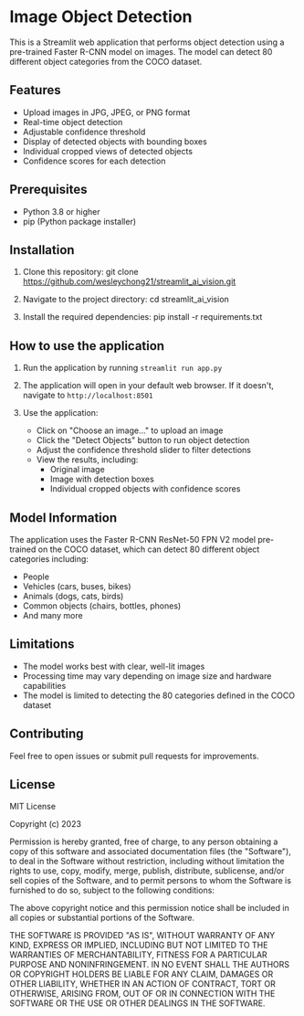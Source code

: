 # Image Object Detection


This is a Streamlit web application that performs object detection using a pre-trained Faster R-CNN model on images. The model can detect 80 different object categories from the COCO dataset.

## Features

- Upload images in JPG, JPEG, or PNG format
- Real-time object detection
- Adjustable confidence threshold
- Display of detected objects with bounding boxes
- Individual cropped views of detected objects
- Confidence scores for each detection

## Prerequisites

- Python 3.8 or higher
- pip (Python package installer)

## Installation

1. Clone this repository:
git clone https://github.com/wesleychong21/streamlit_ai_vision.git

2. Navigate to the project directory:
cd streamlit_ai_vision

3. Install the required dependencies:
pip install -r requirements.txt

## How to use the application

1. Run the application by running `streamlit run app.py`
2. The application will open in your default web browser. If it doesn't, navigate to `http://localhost:8501`

3. Use the application:
   - Click on "Choose an image..." to upload an image
   - Click the "Detect Objects" button to run object detection
   - Adjust the confidence threshold slider to filter detections
   - View the results, including:
     - Original image
     - Image with detection boxes
     - Individual cropped objects with confidence scores

## Model Information

The application uses the Faster R-CNN ResNet-50 FPN V2 model pre-trained on the COCO dataset, which can detect 80 different object categories including:
- People
- Vehicles (cars, buses, bikes)
- Animals (dogs, cats, birds)
- Common objects (chairs, bottles, phones)
- And many more

## Limitations

- The model works best with clear, well-lit images
- Processing time may vary depending on image size and hardware capabilities
- The model is limited to detecting the 80 categories defined in the COCO dataset

## Contributing

Feel free to open issues or submit pull requests for improvements.

## License

MIT License

Copyright (c) 2023

Permission is hereby granted, free of charge, to any person obtaining a copy
of this software and associated documentation files (the "Software"), to deal
in the Software without restriction, including without limitation the rights
to use, copy, modify, merge, publish, distribute, sublicense, and/or sell
copies of the Software, and to permit persons to whom the Software is
furnished to do so, subject to the following conditions:

The above copyright notice and this permission notice shall be included in all
copies or substantial portions of the Software.

THE SOFTWARE IS PROVIDED "AS IS", WITHOUT WARRANTY OF ANY KIND, EXPRESS OR
IMPLIED, INCLUDING BUT NOT LIMITED TO THE WARRANTIES OF MERCHANTABILITY,
FITNESS FOR A PARTICULAR PURPOSE AND NONINFRINGEMENT. IN NO EVENT SHALL THE
AUTHORS OR COPYRIGHT HOLDERS BE LIABLE FOR ANY CLAIM, DAMAGES OR OTHER
LIABILITY, WHETHER IN AN ACTION OF CONTRACT, TORT OR OTHERWISE, ARISING FROM,
OUT OF OR IN CONNECTION WITH THE SOFTWARE OR THE USE OR OTHER DEALINGS IN THE
SOFTWARE.
